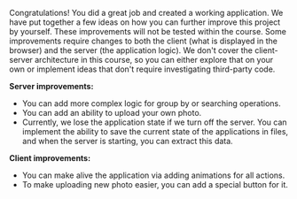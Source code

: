 Congratulations! You did a great job and created a working application.
We have put together a few ideas on how you can further improve this project by yourself.
These improvements will not be tested within the course.
Some improvements require changes to both the client (what is displayed in the browser)
and the server (the application logic).
We don't cover the client-server architecture in this course,
so you can either explore that on your own or implement ideas that don't require investigating third-party code.

**Server improvements:**

- You can add more complex logic for group by or searching operations.
- You can add an ability to upload your own photo.
- Currently, we lose the application state if we turn off the server.
  You can implement the ability to save the current state of the applications in files,
  and when the server is starting, you can extract this data.


**Client improvements:**

- You can make alive the application via adding animations for all actions.
- To make uploading new photo easier, you can add a special button for it.
